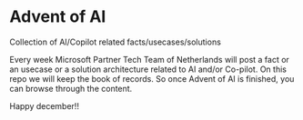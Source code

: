 # Advent of AI
Collection of AI/Copilot related facts/usecases/solutions

Every week Microsoft Partner Tech Team of Netherlands will post a fact or an usecase or a solution architecture related to AI and/or Co-pilot.
On this repo we will keep the book of records. So once Advent of AI is finished, you can browse through the content.

Happy december!!
